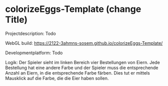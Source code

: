 # colorizeEggs-Template (change Title)

Projectdescription: Todo

WebGL build: https://2122-3ahmns-sosem.github.io/colorizeEggs-Template/

Developmentplatform: Todo


Logik: Der Spieler sieht im linken Bereich vier Bestellungen von Eiern.
       Jede Bestellung hat eine andere Farbe und der Spieler muss die entsprechende Anzahl an Eiern, in die entsprechende Farbe färben.
       Dies tut er mittels Mausklick auf die Farbe, die die Eier haben sollen.
